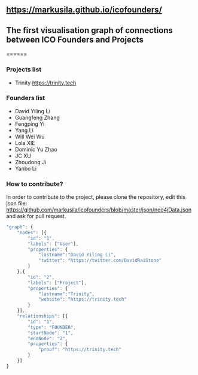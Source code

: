 ## https://markusila.github.io/icofounders/
## The first visualisation graph of connections between ICO Founders and Projects
======


### Projects list

+ Trinity https://trinity.tech

### Founders list

+ David Yiling Li
+ Guangfeng Zhang
+ Fengping Yi
+ Yang Li
+ Will Wei Wu
+ Lola XIE
+ Dominic Yu Zhao
+ JC XU
+ Zhoudong Ji
+ Yanbo Li

### How to contribute?

In order to contribute to the project, please clone the repository, edit this json file:
https://github.com/markusila/icofounders/blob/master/json/neo4jData.json
and ask for pull request.
```javascript
"graph": {
    "nodes": [{
        "id": "1",
        "labels": ["User"],
        "properties": {
            "lastname":"David Yiling Li",
            "twitter": "https://twitter.com/DavidRaiStone"
        }
    },{
        "id": "2",
        "labels": ["Project"],
        "properties": {
            "lastname":"Trinity",
            "website": "https://trinity.tech"
        }
    }],
    "relationships": [{
        "id": "1",
        "type": "FOUNDER",
        "startNode": "1",
        "endNode": "2",
        "properties": {
            "proof": "https://trinity.tech"
        }
    }]
}
```